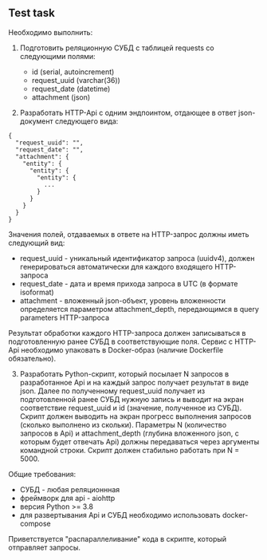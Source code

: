 ## Test task
Необходимо выполнить:

1) Подготовить реляционную СУБД с таблицей requests со следующими полями:
    - id (serial, autoincrement)
    - request_uuid (varchar(36))
    - request_date (datetime)
    - attachment (json)

2) Разработать HTTP-Api с одним эндпоинтом, отдающее в ответ json-документ следующего вида:
```
{
  "request_uuid": "",
  "request_date": "",
  "attachment": {
    "entity": {
      "entity": {
        "entity": {
          ...
        }
      }
    }
  }
}
```
Значения полей, отдаваемых в ответе на HTTP-запрос должны иметь следующий вид:
 - request_uuid - уникальный идентификатор запроса (uuidv4), должен генерироваться автоматически для каждого входящего HTTP-запроса
 - request_date - дата и время прихода запроса в UTC (в формате isoformat)
 - attachment - вложенный json-объект, уровень вложенности определяется параметром attachment_depth, передающимся в query parameters HTTP-запроса

Результат обработки каждого HTTP-запроса должен записываться в подготовленную ранее СУБД в соответствующие поля.
Сервис с HTTP-Api необходимо упаковать в Docker-образ (наличие Dockerfile обязательно).

3) Разработать Python-скрипт, который посылает N запросов в разработанное Api и на каждый запрос получает результат в виде json. Далее по полученному request_uuid получает из подготовленной ранее СУБД нужную запись и выводит на экран соответствие request_uuid и id (значение, полученное из СУБД).
Скрипт должен выводить на экран прогресс выполнения запросов (сколько выполнено из скольки).
Параметры N (количество запросов в Api) и attachment_depth (глубина вложенного json, с которым будет отвечать Api) должны передаваться через аргументы командной строки.
Скрипт должен стабильно работать при N = 5000.

Общие требования:
 - СУБД - любая реляционнная
 - фреймворк для api - aiohttp
 - версия Python >= 3.8
 - для развертывания Api и СУБД необходимо использовать docker-compose

Приветствуется "распараллеливание" кода в скрипте, который отправляет запросы.
